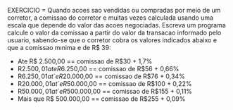 EXERCICIO = Quando acoes sao vendidas ou compradas por meio de um corretor, a
comissao do corretor e muitas vezes calculada usando uma escala que
depende do valor das acoes negociadas.
Escreva um programa calcule o valor da comissao a partir do valor da transacao informado pelo usuario,
sabendo-se que o corretor cobra os valores indicados abaixo e que a
comissao mınima e de R$ 39:
- Ate R$ 2.500,00 == comissao de R$30 + 1,7%
- R$2.500,01 ate R$6.250,00 == comissao de R$56 + 0,66%
- R$6.250,01 at´e R$20.000,00 == comissao de R$76 + 0,34%
- R$20.000,01 at´e R$50.000,00 == comissao de R$100 + 0,22%
- R$50.000,01 at´e R$500.000,00 == comissao de R$155 + 0,11%
- Mais que R$ 500.000,00 == comissao de R$255 + 0,09%
